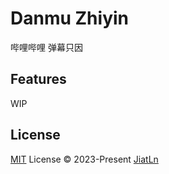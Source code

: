 # Danmu Zhiyin

哔哩哔哩 弹幕只因

## Features

WIP

## License

[MIT](./LICENSE) License © 2023-Present [JiatLn](https://github.com/JiatLn)
